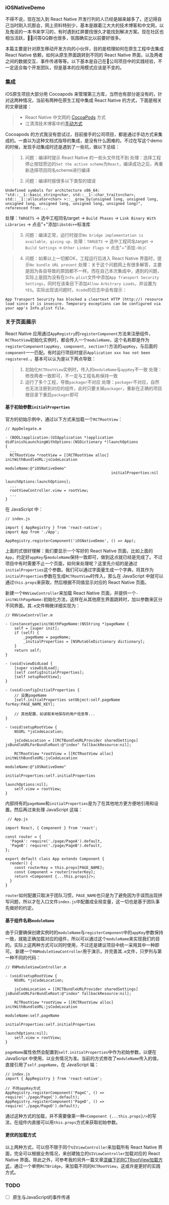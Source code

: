 ### iOSNativeDemo

不得不说，现在加入到 React Native 开发行列的人已经是越来越多了。还记得自己当时刚入坑那会，网上资料特别少，基本是跟着江大大的技术博客和中文网，以及鬼谣的一本书来学习的，有时遇到红屏要找很久才能找到解决方案。现在社区也相当活跃，问答QQ群也很多，氛围确实比以前要好很多。

本篇主要是针对原生移动开发方向的小伙伴，目的是梳理如何在原生工程中去集成 React Native 依赖，如何从原生界面跳转到不同的 React Native 界面，以及两者之间的数据交互、事件传递等等。以下基本是自己在公司项目中的实践经验，不一定适合每个开发团队，但是基本的应用模式应该是不变的。

### 集成
iOS原生项目大部分用 Cocoapods 来管理第三方库，当然也有部分是没有的，针对这两种情况，当前有两种在原生工程中集成 React Native 的方式，下面是相关的文章链接：
> * React Native 中文网的 [CocoaPods](http://reactnative.cn/docs/0.50/integration-with-existing-apps.html#content) 方式
> * 江清清技术博客中的[手动方式](http://www.lcode.org/react-native-integrating/)

Cocoapods 的方式我没有尝试过，目前接手的公司项目，都是通过手动方式来集成的。一直以为这种文档式指导的集成，是没有什么困难的。不过在写这个demo的时候，发现手动集成时还是遇到了一些坑，做以下总结：
> 1. 问题：编译时提示 React Native 的一些头文件找不到
处理：选择工程停止按钮旁边的`Set the active scheme`为`React`，编译成功之后，再重新选择项目同名scheme进行编译

> 2. 问题：编译时报很多以下类型的错误
```
Undefined symbols for architecture x86_64:
"std::__1::basic_string<char, std::__1::char_traits<char>, std::__1::allocator<char> >::__grow_by(unsigned long, unsigned long, unsigned long, unsigned long, unsigned long, unsigned long)", referenced from:...
```
处理：`TARGETS` → 选中工程同名target → `Build Phases` → `Link Binary With Libraries` → 点击"+"添加`libstdc++`标准库

> 3. 问题：编译正常，运行时提示`No bridge implementation is available, giving up.`
 处理：`TARGETS` → 选中工程同名target → `Build Settings` → `Other Linker Flags` → 点击"+"添加`-ObjC`
 
> 4. 问题：如果以上一切都OK，工程运行后进入 React Native 界面时，提示`No bundle URL present`
处理：关于这个问题网上有很多解答，主要是因为各自导致的原因都不一样。而在自己本次集成中，遇到的问题，实际上是因为没有在`Info.plist`文件中添加`App Transport Security Settings`，同时在该条目下添加`Allow Arbitrary Loads`，并设置为`YES`。实际出现该问题时，`Xcode`的日志中会有提示：
```
App Transport Security has blocked a cleartext HTTP (http://) resource load since it is insecure. Temporary exceptions can be configured via your app's Info.plist file.
```

### 关于页面展示
React Native 应用通过`AppRegistry`的`registerComponent`方法来注册组件，`RCTRootView`初始化实例时，都会传入一个`moduleName`，这个名称即是作为`registerComponent(appKey, component, section?)`方法的`appKey`，与后面的`component`一一匹配。有时运行项目时提示`Application xxx has not been registered.`，基本可以认为是以下两点导致：
> 1. 初始化`RCTRootView`实例时，传入的`moduleName`与`appKey`不一致
处理：修改两者一致即可，不一定与工程名称保持一致
> 2. 运行了多个工程，导致`packager`不对应
处理：`packager`不对应，自然也无法注册到对应的组件，此时只要关掉`packager`，重新在正确的项目根目录下重启`packager`即可


#### 基于初始参数`initialProperties`
官方的初始示例中，通过以下方式来加载一个`RCTRootView`：
```
// AppDelegate.m

- (BOOL)application:(UIApplication *)application didFinishLaunchingWithOptions:(NSDictionary *)launchOptions
{
  ...
  RCTRootView *rootView = [[RCTRootView alloc] initWithBundleURL:jsCodeLocation
                                                      moduleName:@"iOSNativeDemo"
                                               initialProperties:nil
                                                   launchOptions:launchOptions];
  ...
  rootViewController.view = rootView;
  ...
}
```
在 JavaScript 中：
```
// index.js

import { AppRegistry } from 'react-native';
import App from './App';

AppRegistry.registerComponent('iOSNativeDemo', () => App);
```
上面的式很好理解：我们要显示一个写好的 React Native 页面，比如上面的`App`，约定好`appKey`与`moduleName`保持一致即可，做到这点就已经是完成了。不过项目中有时需要不止一个页面，如何来处理呢？这里先介绍的是通过`initialProperties`这个参数。我们可以通过字面量生成一个字典，将其作为`initialProperties`参数在生成`RCTRootView`时传入，那么在 JavaScript 中就可以通过`this.props`来获取，然后根据不同值显示对应的 React Native 页面。

新建一个`RNViewController`来加载 React Native 页面，并提供一个`- initWithPageName:`初始化方法，这样在从其他原生界面跳转时，加以参数来区分不同界面。其`.m`文件稍微详细实现为：
```
// RNViewController.m

- (instancetype)initWithPageName:(NSString *)pageName {
    self = [super init];
    if (self) {
        _pageName = pageName;
        _initialProperties = [NSMutableDictionary dictionary];
    }
    return self;
}

- (void)viewDidLoad {
    [super viewDidLoad];
    [self configInitialProperties];
    [self setupRootView];
}

- (void)configInitialProperties {
    // 设置pageName
    [self.initialProperties setObject:self.pageName forKey:PAGE_NAME_KEY];
    
    // 其他配置，如读取本地保存的用户信息等...
}

- (void)setupRootView {
    NSURL *jsCodeLocation;
    
    jsCodeLocation = [[RCTBundleURLProvider sharedSettings] jsBundleURLForBundleRoot:@"index" fallbackResource:nil];
    
    RCTRootView *rootView = [[RCTRootView alloc] initWithBundleURL:jsCodeLocation
                                                        moduleName:@"iOSNativeDemo"
                                                 initialProperties:self.initialProperties
                                                     launchOptions:nil];
    self.view = rootView;
}
```
内部持有的`pageName`和`initialProperties`是为了在其他地方更方便地引用和设置。然后再过来处理 JavaScript 这端：
```
 // App.js
 
import React, { Component } from 'react';
 
const router = {
  'PageA': require('./page/PageA').default,
  'PageB': require('./page/PageB').default,
};
 
export default class App extends Component {
  render() {
    const routerKey = this.props[PAGE_NAME];
    const Component = router[routerKey];
    return <Component {...this.props}/>;
  }
}
```
`router`如何配置只取决于团队习惯，`PAGE_NAME`也只是为了避免因为手误而出现拼写问题，所以才在入口文件`index.js`中配置成全局变量，这一切也是基于团队事先做好的约定。

#### 基于组件名称`moduleName`
由于只要确保创建实例时的`moduleName`与`registerComponent`中的`appKey`参数保持一致，就能正确加载对应的组件，所以可以通过这个`moduleName`来实现我们的目的。实际上这两种方式可以同时使用，不过还是建议项目中统一采用其中一种即可。
新建一个`RNModuleViewController`用于演示，并完善其`.m`文件，只罗列与第一种不同的代码：
```
// RNModuleViewController.m

- (void)setupRootView {
    NSURL *jsCodeLocation;
    
    jsCodeLocation = [[RCTBundleURLProvider sharedSettings] jsBundleURLForBundleRoot:@"index" fallbackResource:nil];
    
    RCTRootView *rootView = [[RCTRootView alloc] initWithBundleURL:jsCodeLocation
                                                        moduleName:self.pageName
                                                 initialProperties:self.initialProperties
                                                     launchOptions:nil];
    self.view = rootView;
}
```
`pageName`属性依然会配置到`self.initialProperties`中作为初始参数，以便在 JavaScript 中使用，以业务情况为准。当前的方式修改了`moduleName`传入的值，直接引用了`self.pageName`，在 JavaScript 端：
```
// index.js
import { AppRegistry } from 'react-native';

// 不同appKey方式
AppRegistry.registerComponent('PageC', () => require('./page/PageC').default);
AppRegistry.registerComponent('PageD', () => require('./page/PageD').default);

```
通过这种方式的加载，并不需要像第一种`<Component {...this.props}/>`的写法，在组件内直接可以用`this.props`方式来获取初始参数。

#### 更优的加载方式
以上两种方式，可以但不限于同个`UIViewController`来加载所有 React Native 界面，完全可以根据业务情况，来创建独立的`UIViewController`加载对应的 React Native 界面。除此之外，可参考我的另外一篇文章[混编下的RCTRootView加载方式](https://github.com/ljunb/rn-relates/issues/2)，通过一个单例`RCTBridge`，来加载不同的`RCTRootView`，这或许是更好的实践方式。

### TODO
- [ ] 原生与JavaScript的事件传递